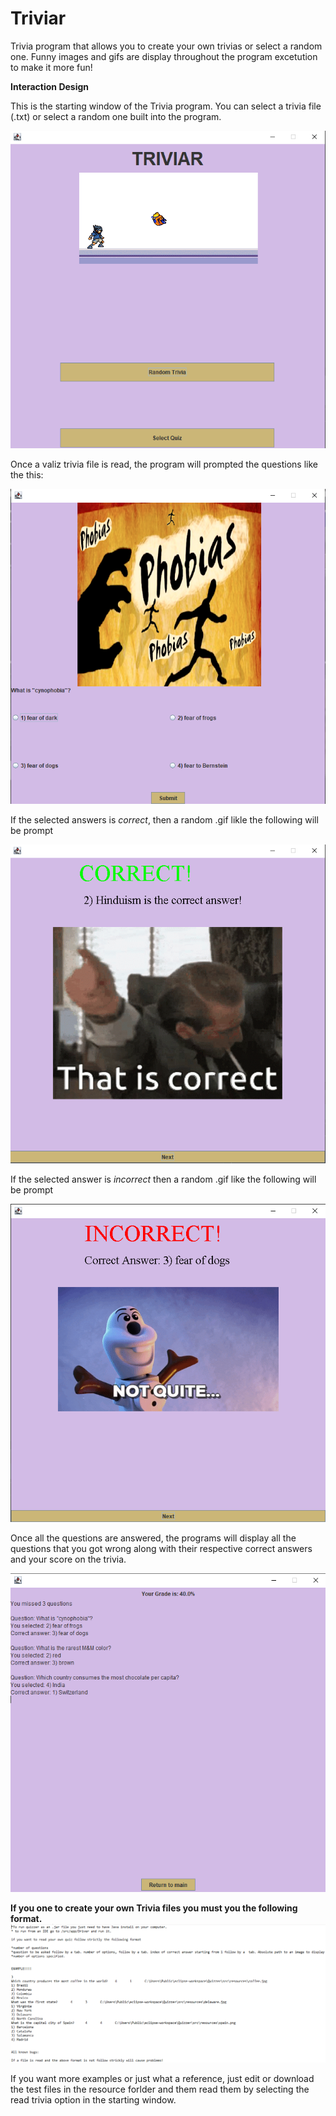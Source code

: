 # Triviar

Trivia program that allows you to create your own trivias or select a random one. Funny images and gifs are display throughout the program excetution to make it more fun!

**Interaction Design**

This is the starting window of the Trivia program. You can select a trivia file (.txt) or select a random one built into the program.

![](Triviar/resources/starting.PNG)

Once a valiz trivia file is read, the program will prompted the questions like the this:

![](Triviar/resources/questions.PNG)

If the selected answers is *correct*, then a random .gif likle the following will be prompt

![](Triviar/resources/correct.PNG)

If the selected answer is *incorrect* then a random .gif like the following will be prompt

![](Triviar/resources/incorrect.PNG)

Once all the questions are answered, the programs will display all the questions that you got wrong along with their respective correct answers and your score on the trivia.

![](Triviar/resources/result.PNG)


**If you one to create your own Trivia files you must you the following format.**
![](Triviar/resources/format.PNG)

If you want more examples or just what a reference, just edit or download the test files in the resource forlder and them read them by selecting the read trivia option in the
starting window.
